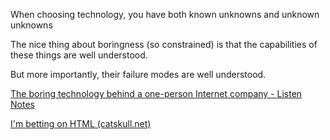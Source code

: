 ---
---

When choosing technology, you have both known unknowns and unknown unknowns

The nice thing about boringness (so constrained) is that the capabilities of these things are well understood.

But more importantly, their failure modes are well understood.


[The boring technology behind a one-person Internet company - Listen Notes](https://www.listennotes.com/blog/the-boring-technology-behind-a-one-person-23/)

[I'm betting on HTML (catskull.net)](https://catskull.net/html.html)
